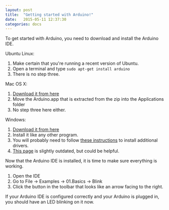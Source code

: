 ```yaml
---
layout: post
title:  "Getting started with Arduino!"
date:   2015-05-11 12:37:30
categories: docs
---
```


To get started with Arduino, you need to download and install the Arduino IDE.

Ubuntu Linux:

1. Make certain that you're running a recent version of Ubuntu.
2. Open a terminal and type `sudo apt-get install arduino`
3. There is no step three.

Mac OS X:

1. [Download it from here][ArduinoIDE]
2. Move the Arduino.app that is extracted from the zip into the Applications folder
3. No step three here either.

Windows:

1. [Download it from here][ArduinoIDE]
2. Install it like any other program.
3. You will probably need to follow [these instructions][Instructions] to install additional drivers.
  1. [This page][ScreenshotTutorial] is slightly outdated, but could be helpful.

Now that the Arduino IDE is installed, it is time to make sure everything is working.

1. Open the IDE
2. Go to File -> Examples -> 01.Basics -> Blink
3. Click the button in the toolbar that looks like an arrow facing to the right.

If your Arduino IDE is configured correctly and your Arduino is plugged in, you should have an LED blinking on it now.

[ArduinoIDE]:         http://www.arduino.cc/en/Main/Software
[Instructions]:       http://www.arduino.cc/en/Guide/Windows#toc4
[ScreenshotTutorial]: http://www.arduino.cc/en/Guide/UnoDriversWindowsXP

